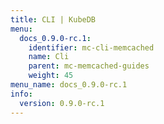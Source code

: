 ```yaml
---
title: CLI | KubeDB
menu:
  docs_0.9.0-rc.1:
    identifier: mc-cli-memcached
    name: Cli
    parent: mc-memcached-guides
    weight: 45
menu_name: docs_0.9.0-rc.1
info:
  version: 0.9.0-rc.1
---
```


